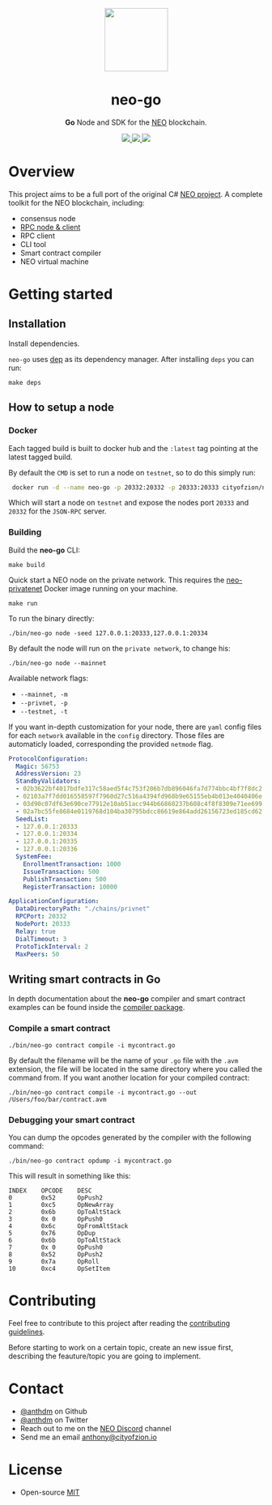 <p align="center">
<img
    src="http://res.cloudinary.com/vidsy/image/upload/v1503160820/CoZ_Icon_DARKBLUE_200x178px_oq0gxm.png"
    width="125px"
  >
</p>

<h1 align="center">neo-go</h1>

<p align="center">
  <b>Go</b> Node and SDK for the <a href="https://neo.org">NEO</a> blockchain.
</p>

<p align="center">
  <a href="https://github.com/CityOfZion/neo-go/releases">
    <img src="https://img.shields.io/github/tag/CityOfZion/neo-go.svg?style=flat">
  </a>
  <a href="https://circleci.com/gh/CityOfZion/neo-go/tree/master">
    <img src="https://circleci.com/gh/CityOfZion/neo-go/tree/master.svg?style=shield">
  </a>
  <a href="https://goreportcard.com/report/github.com/CityOfZion/neo-go">
    <img src="https://goreportcard.com/badge/github.com/CityOfZion/neo-go">
  </a>
</p>

# Overview

This project aims to be a full port of the original C# [NEO project](https://github.com/neo-project).
A complete toolkit for the NEO blockchain, including:

- consensus node
- [RPC node & client](https://github.com/CityOfZion/neo-go/tree/master/pkg/rpc/README.md)
- RPC client
- CLI tool
- Smart contract compiler
- NEO virtual machine

# Getting started

## Installation

Install dependencies.

`neo-go` uses [dep](https://github.com/golang/dep) as its dependency manager. After installing `deps` you can run:

```
make deps
```

## How to setup a node

### Docker

Each tagged build is built to docker hub and the `:latest` tag pointing at the latest tagged build.

By default the `CMD` is set to run a node on `testnet`, so to do this simply run:

```bash
 docker run -d --name neo-go -p 20332:20332 -p 20333:20333 cityofzion/neo-go
```

Which will start a node on `testnet` and expose the nodes port `20333` and `20332` for the `JSON-RPC` server.


### Building

Build the **neo-go** CLI:

```
make build
```

Quick start a NEO node on the private network. This requires the [neo-privatenet](https://hub.docker.com/r/cityofzion/neo-privatenet/) Docker image running on your machine.

```
make run
```

To run the binary directly:

```
./bin/neo-go node -seed 127.0.0.1:20333,127.0.0.1:20334
```

By default the node will run on the `private network`, to change his:

```
./bin/neo-go node --mainnet
```

Available network flags:
- `--mainnet, -m`
- `--privnet, -p`
- `--testnet, -t`

If you want in-depth customization for your node, there are `yaml` config files for each `network` available in the `config` directory. Those files are automaticly loaded, corresponding the provided `netmode` flag.

```yaml
ProtocolConfiguration:
  Magic: 56753
  AddressVersion: 23
  StandbyValidators:
  - 02b3622bf4017bdfe317c58aed5f4c753f206b7db896046fa7d774bbc4bf7f8dc2
  - 02103a7f7dd016558597f7960d27c516a4394fd968b9e65155eb4b013e4040406e
  - 03d90c07df63e690ce77912e10ab51acc944b66860237b608c4f8f8309e71ee699
  - 02a7bc55fe8684e0119768d104ba30795bdcc86619e864add26156723ed185cd62
  SeedList:
  - 127.0.0.1:20333
  - 127.0.0.1:20334
  - 127.0.0.1:20335
  - 127.0.0.1:20336
  SystemFee:
    EnrollmentTransaction: 1000
    IssueTransaction: 500
    PublishTransaction: 500
    RegisterTransaction: 10000

ApplicationConfiguration:
  DataDirectoryPath: "./chains/privnet"
  RPCPort: 20332
  NodePort: 20333
  Relay: true
  DialTimeout: 3
  ProtoTickInterval: 2
  MaxPeers: 50
```

## Writing smart contracts in Go
In depth documentation about the **neo-go** compiler and smart contract examples can be found inside the [compiler package](https://github.com/CityOfZion/neo-go/tree/master/pkg/vm/compiler).

### Compile a smart contract

```
./bin/neo-go contract compile -i mycontract.go
```

By default the filename will be the name of your `.go` file with the `.avm` extension, the file will be located in the same directory where you called the command from. If you want another location for your compiled contract:

```
./bin/neo-go contract compile -i mycontract.go --out /Users/foo/bar/contract.avm
```

### Debugging your smart contract
You can dump the opcodes generated by the compiler with the following command:

```
./bin/neo-go contract opdump -i mycontract.go
```

This will result in something like this:

```
INDEX    OPCODE    DESC
0        0x52      OpPush2
1        0xc5      OpNewArray
2        0x6b      OpToAltStack
3        0x 0      OpPush0
4        0x6c      OpFromAltStack
5        0x76      OpDup
6        0x6b      OpToAltStack
7        0x 0      OpPush0
8        0x52      OpPush2
9        0x7a      OpRoll
10       0xc4      OpSetItem
```

# Contributing

Feel free to contribute to this project after reading the
[contributing guidelines](https://github.com/CityOfZion/neo-go/blob/master/CONTRIBUTING.md).

Before starting to work on a certain topic, create an new issue first,
describing the feauture/topic you are going to implement.

# Contact

- [@anthdm](https://github.com/anthdm) on Github
- [@anthdm](https://twitter.com/anthdm) on Twitter
- Reach out to me on the [NEO Discord](https://discordapp.com/invite/R8v48YA) channel
- Send me an email anthony@cityofzion.io

# License

- Open-source [MIT](https://github.com/CityOfZion/neo-go/blob/master/LICENCE.md)
